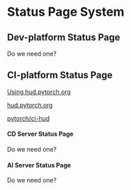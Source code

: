 # Status Page System

## Dev-platform Status Page

Do we need one?

## CI-platform Status Page

[Using hud.pytorch.org](https://github.com/pytorch/pytorch/wiki/Using-hud.pytorch.org)

[hud.pytorch.org](https://hud.pytorch.org/)

[pytorch/ci-hud](https://github.com/pytorch/ci-hud)

#### CD Server Status Page

Do we need one?

#### AI Server Status Page

Do we need one?